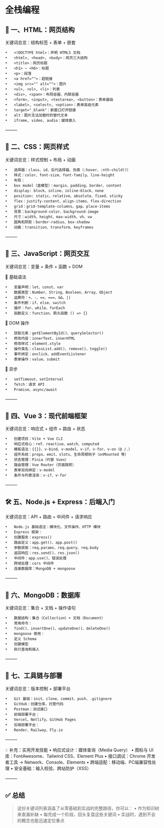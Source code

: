 # 全栈编程


## 🧱 一、HTML：网页结构

关键词总览：结构标签 + 表单 + 嵌套

	•	<!DOCTYPE html>：声明 HTML5 文档
	•	<html>, <head>, <body>：网页三大结构
	•	<title>：网页标题
	•	<h1> ~ <h6>：标题
	•	<p>：段落
	•	<a href="">：超链接
	•	<img src="" alt="">：图片
	•	<ul>, <ol>, <li>：列表
	•	<div>, <span>：布局容器、内联容器
	•	<form>, <input>, <textarea>, <button>：表单基础
	•	<label>, <select>, <option>：表单高级元素
	•	target="_blank"：新窗口打开链接
	•	alt：图片无法加载时的替代文本
	•	iframe, video, audio：媒体嵌入

⸻

## 🎨 二、CSS：网页样式

关键词总览：样式控制 + 布局 + 动画

	•	选择器：class、id、后代选择器、伪类（:hover、:nth-child()）
	•	样式：color、font-size、font-family、line-height
	•	布局：
	•	box model（盒模型）：margin、padding、border、content
	•	display: block、inline、inline-block、none
	•	position: static、relative、absolute、fixed、sticky
	•	flex：justify-content、align-items、flex-direction
	•	grid：grid-template-columns、gap、place-items
	•	背景：background-color、background-image
	•	尺寸：width、height、max-width、vh、vw
	•	圆角和阴影：border-radius、box-shadow
	•	动画：transition、transform、keyframes

⸻

## 🧠 三、JavaScript：网页交互

关键词总览：变量 + 条件 + 函数 + DOM

📌 基础语法

	•	变量声明：let、const、var
	•	数据类型：Number、String、Boolean、Array、Object
	•	运算符：+、-、==、===、&&、||
	•	条件判断：if、else、switch
	•	循环：for、while、forEach
	•	函数定义：function、箭头函数 () => {}

📌 DOM 操作

	•	获取元素：getElementById()、querySelector()
	•	修改内容：innerText、innerHTML
	•	修改样式：element.style
	•	操作类名：classList.add()、remove()、toggle()
	•	事件绑定：onclick、addEventListener
	•	表单操作：value、submit

📌 异步

	•	setTimeout、setInterval
	•	fetch：请求 API
	•	Promise、async/await

⸻

## 🧩 四、Vue 3：现代前端框架

关键词总览：响应式 + 组件 + 路由 + 状态

	•	创建项目：Vite + Vue CLI
	•	响应式核心：ref、reactive、watch、computed
	•	模板语法：{{}}、v-bind、v-model、v-if、v-for、v-on（@ /.）
	•	组件系统：props、emit、slots、生命周期钩子（onMounted 等）
	•	状态管理：Pinia（代替 Vuex）
	•	路由管理：Vue Router（页面跳转）
	•	表单双向绑定：v-model
	•	条件与列表渲染：v-if、v-for

⸻

## 🛠 五、Node.js + Express：后端入门

关键词总览：API + 路由 + 中间件 + 请求响应

	•	Node.js 基础语法：模块化、文件操作、HTTP 模块
	•	Express 框架：
	•	创建服务：express()
	•	路由定义：app.get()、app.post()
	•	参数获取：req.params、req.query、req.body
	•	返回响应：res.send()、res.json()
	•	中间件：app.use()、错误处理
	•	跨域处理：cors 中间件
	•	连接数据库：MongoDB + mongoose

⸻

## 🧮 六、MongoDB：数据库

关键词总览：集合 + 文档 + 操作语句

	•	数据结构：集合（Collection）+ 文档（Document）
	•	常用命令：
	•	find()、insertOne()、updateOne()、deleteOne()
	•	mongoose 使用：
	•	定义 Schema
	•	创建模型
	•	执行查询和插入

⸻

## 🧪 七、工具链与部署

关键词总览：版本控制 + 部署平台

	•	Git 基础：init、clone、commit、push、.gitignore
	•	GitHub：创建仓库，托管代码
	•	Postman：测试接口
	•	前端部署平台：
	•	Vercel、Netlify、GitHub Pages
	•	后端部署平台：
	•	Render、Railway、Fly.io

⸻

💡 补充：实用开发技能
	•	响应式设计：媒体查询（Media Query）
	•	图标与 UI 库：FontAwesome、Tailwind CSS、Element Plus
	•	接口调试：Chrome 开发者工具 → Network、Console、Elements
	•	跨端适配：移动端、PC端兼容性处理
	•	安全基础：输入校验、跨站防护（XSS）

⸻

## ✅ 总结

> 这份关键词列表涵盖了从零基础到实战的完整路径，你可以：
	•	作为知识树来查漏补缺
	•	每完成一个阶段，回头复盘这些关键词
	•	实战时，遇到不会的概念也能迅速定位重点

